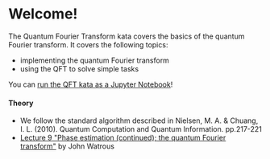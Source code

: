 ﻿# Welcome!

The Quantum Fourier Transform kata covers the basics of the quantum Fourier transform.
It covers the following topics:
- implementing the quantum Fourier transform
- using the QFT to solve simple tasks

You can [run the QFT kata as a Jupyter Notebook](https://mybinder.org/v2/gh/Microsoft/QuantumKatas/main?urlpath=/notebooks/QFT%2FQFT.ipynb)!

#### Theory

- We follow the standard algorithm described in
Nielsen, M. A. & Chuang, I. L. (2010). Quantum Computation and Quantum Information. pp.217-221
- [Lecture 9 "Phase estimation (continued); the quantum Fourier transform"](https://cs.uwaterloo.ca/~watrous/QC-notes/QC-notes.09.pdf) by John Watrous